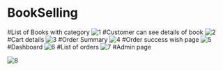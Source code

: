 # BookSelling 
#List of Books with category
![1](https://github.com/user-attachments/assets/0084db88-a790-47a6-8aca-5f863a7a80d0)
#Customer can see details of book
![2](https://github.com/user-attachments/assets/492595a5-0b3f-4594-9997-3096024e8598)
#Cart details
![3](https://github.com/user-attachments/assets/267dd4ae-cce2-471b-9e71-3efb98fa6cfd)
#Order Summary
![4](https://github.com/user-attachments/assets/01714ba2-28a6-415a-a51c-031d600c634f)
#Order success wish page
![5](https://github.com/user-attachments/assets/688d0090-792d-4912-ae50-292a180fffb8)
#Dashboard
![6](https://github.com/user-attachments/assets/11f93a15-9763-474a-a3e2-2fa3d2aaa95e)
#List of orders
![7](https://github.com/user-attachments/assets/80599655-712b-4204-9f0d-0137613044d2)
#Admin page

![8](https://github.com/user-attachments/assets/88be2225-8d04-44e9-9524-689bd296bdcb)
